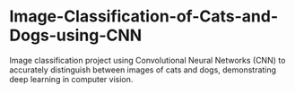 # Image-Classification-of-Cats-and-Dogs-using-CNN
Image classification project using Convolutional Neural Networks (CNN) to accurately distinguish between images of cats and dogs, demonstrating deep learning in computer vision.
